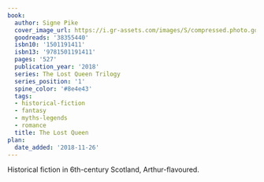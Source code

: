 ```yaml
---
book:
  author: Signe Pike
  cover_image_url: https://i.gr-assets.com/images/S/compressed.photo.goodreads.com/books/1535882851l/38355440._SX98_.jpg
  goodreads: '38355440'
  isbn10: '1501191411'
  isbn13: '9781501191411'
  pages: '527'
  publication_year: '2018'
  series: The Lost Queen Trilogy
  series_position: '1'
  spine_color: '#8e4e43'
  tags:
  - historical-fiction
  - fantasy
  - myths-legends
  - romance
  title: The Lost Queen
plan:
  date_added: '2018-11-26'
---
```


Historical fiction in 6th-century Scotland, Arthur-flavoured.
